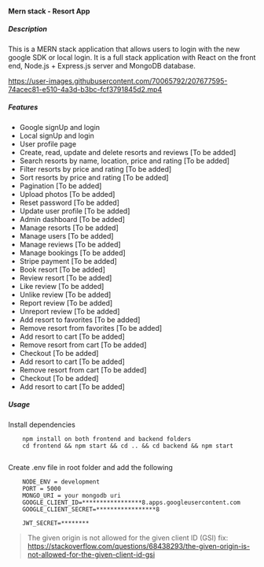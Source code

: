 #### Mern stack - Resort App

##### Description

This is a MERN stack application that allows users to login with the new google SDK or local login. It is a full stack application with React on the front end, Node.js + Express.js server and MongoDB database.




https://user-images.githubusercontent.com/70065792/207677595-74acec81-e510-4a3d-b3bc-fcf3791845d2.mp4


##### Features

- Google signUp and  login
- Local signUp and login
- User profile page
- Create, read, update and delete resorts and reviews [To be added]
- Search resorts by name, location, price and rating [To be added]
- Filter resorts by price and rating [To be added]
- Sort resorts by price and rating [To be added]
- Pagination [To be added]
- Upload photos [To be added]
- Reset password [To be added]
- Update user profile [To be added]
- Admin dashboard [To be added]
- Manage resorts [To be added]
- Manage users [To be added]
- Manage reviews [To be added]
- Manage bookings [To be added]
- Stripe payment [To be added]
- Book resort [To be added]
- Review resort [To be added]
- Like review [To be added]
- Unlike review [To be added]
- Report review [To be added]
- Unreport review [To be added]
- Add resort to favorites [To be added]
- Remove resort from favorites [To be added]
- Add resort to cart [To be added]
- Remove resort from cart [To be added]
- Checkout [To be added]
- Add resort to cart [To be added]
- Remove resort from cart [To be added]
- Checkout [To be added]
- Add resort to cart [To be added]

##### Usage

Install dependencies

```
    npm install on both frontend and backend folders
    cd frontend && npm start && cd .. && cd backend && npm start


```

Create .env file in root folder and add the following

```
    NODE_ENV = development
    PORT = 5000
    MONGO_URI = your mongodb uri
    GOOGLE_CLIENT_ID=*****************8.apps.googleusercontent.com
    GOOGLE_CLIENT_SECRET=*****************8

    JWT_SECRET=********
```


> The given origin is not allowed for the given client ID (GSI) fix: 
https://stackoverflow.com/questions/68438293/the-given-origin-is-not-allowed-for-the-given-client-id-gsi
